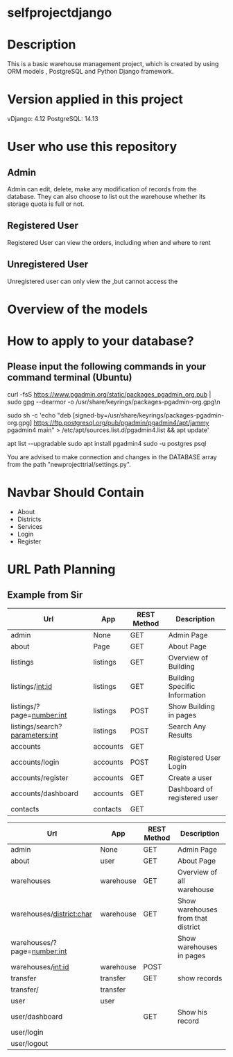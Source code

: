 # selfprojectdjango

# Description
This is a basic warehouse management project, which is created by using ORM models , PostgreSQL and Python Django framework. 


# Version applied in this project
vDjango: 4.12
PostgreSQL: 14.13

# User who use this repository
## Admin
Admin can edit, delete, make any modification of records from the database.
They can also choose to list out the warehouse whether its storage quota is full or not.
## Registered User 
Registered User can view the orders, including when and where to rent
## Unregistered User
Unregistered user can only view the ,but cannot access the 

# Overview of the models

# How to apply to your database?

## Please input the following commands in your command terminal (Ubuntu)
curl -fsS https://www.pgadmin.org/static/packages_pgadmin_org.pub | sudo gpg --dearmor -o /usr/share/keyrings/packages-pgadmin-org.gpg\n

sudo sh -c 'echo "deb [signed-by=/usr/share/keyrings/packages-pgadmin-org.gpg] https://ftp.postgresql.org/pub/pgadmin/pgadmin4/apt/jammy pgadmin4 main" > /etc/apt/sources.list.d/pgadmin4.list && apt update'

apt list --upgradable
sudo apt install pgadmin4
sudo -u postgres psql

You are advised to make connection and changes in the DATABASE array from the path "newprojecttrial/settings.py".


# Navbar Should Contain
* About
* Districts
* Services
* Login
* Register

# URL Path Planning
## Example from Sir
| Url      | App | REST Method | Description |
| -------- | ---- | ----------- | --- |
| admin    | None   | GET        | Admin Page    |
| about    | Page     | GET        |  About Page  |
| listings |   listings   |    GET         | Overview of Building    |
| listings/<int:id> |  listings    | GET             | Building Specific Information    |
| listings/?page=<number:int> | listings | POST | Show Building in pages
| listings/search?<parameters:int> | listings | POST | Search Any Results
| accounts     | accounts     | GET         |     |
| accounts/login     | accounts     | POST         |  Registered User Login   |
| accounts/register     | accounts     | GET         |  Create a user    |
| accounts/dashboard | accounts     |   GET          | Dashboard of registered user    |
| contacts     |  contacts    | GET         |     |

| Url      | App | REST Method | Description |
| -------- | ---- | ----------- | --- |
| admin    | None   | GET       | Admin Page    |
| about    | user     | GET        | About Page    |
| warehouses | warehouse   |    GET         | Overview of all warehouse    |
| warehouses/<district:char> | warehouse   | GET | Show warehouses from that district |
| warehouses/?page=<number:int> | | | Show warehouses in pages|
| warehouses/<int:id> | warehouse   |    POST         |      |
| transfer | transfer   |    GET         | show records  |
| transfer/ | transfer |   | |
| user | user | |
| user/dashboard | | GET | Show his record
| user/login | | |
| user/logout | | |
